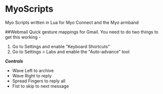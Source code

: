MyoScripts
==========

Myo Scripts written in Lua for Myo Connect and the Myo armband

##Webmail
Quick gesture mappings for Gmail. You need to do two things to get this working -

1. Go to Settings and enable "Keyboard Shortcuts"
2. Go to Settings > Labs and enable the "Auto-advance" tool

***Controls***

* Wave Left to archive
* Wave Right to reply
* Spread Fingers to reply all
* Fist to skip to next message

